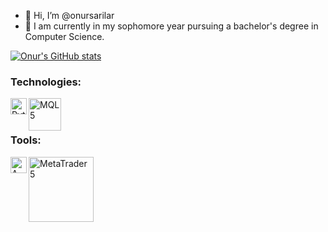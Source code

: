 - 👋 Hi, I’m @onursarilar
- 🌱 I am currently in my sophomore year pursuing a bachelor's degree in Computer Science.

[![Onur's GitHub stats](https://github-readme-stats.vercel.app/api?username=onursarilar)](https://github.com/onursarilar/github-readme-stats)


### Technologies:
[<img align="left" alt="Python" width="26px" src="https://camo.githubusercontent.com/888e388801f947dec7c3d843942c277af25fe2b1aed1821542c4e711f210312a/68747470733a2f2f75706c6f61642e77696b696d656469612e6f72672f77696b6970656469612f636f6d6d6f6e732f7468756d622f632f63332f507974686f6e2d6c6f676f2d6e6f746578742e7376672f37363870782d507974686f6e2d6c6f676f2d6e6f746578742e7376672e706e67" />](http://python.org)
[<img align="left" alt="MQL5" width="52px" src="https://c.mql5.com/i/community/logo_mql5-2.png" />](https://www.mql5.com/)
<br />
<br />

### Tools:
[<img align="left" alt="AWS" width="26px" src="https://camo.githubusercontent.com/d33f5ac46abb883ea90000e4c9e9507133239d81dc9e83c1b066234a6302371a/68747470733a2f2f6d656469612d657870312e6c6963646e2e636f6d2f646d732f696d6167652f43344430424151476e6f5854385479387768672f636f6d70616e792d6c6f676f5f3230305f3230302f302f313632323536363335323636363f653d3231353930323434303026763d6265746126743d4e32354a496761614d6769507a366b2d2d64686d4d4c6931693463697155767a4e487a4f594172515a6c6f" />](https://aws.amazon.com/)
[<img align="left" alt="MetaTrader5" width="104px" src="https://www.metatrader5.com/i/logo_metatrader5.png" />](https://www.metatrader5.com/)
<br />
<br />

